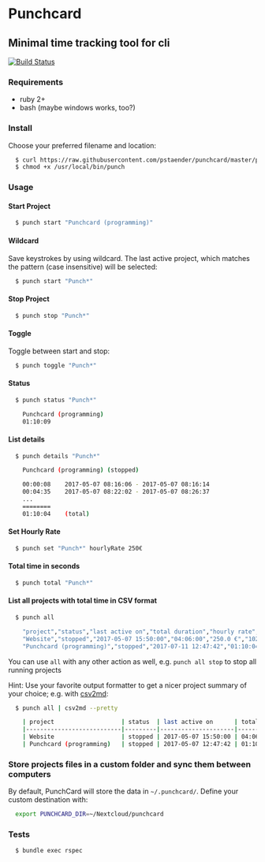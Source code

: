# Punchcard
## Minimal time tracking tool for cli

[![Build Status](https://travis-ci.org/pstaender/punchcard.svg?branch=master)](https://travis-ci.org/pstaender/punchcard)

### Requirements

  * ruby 2+
  * bash (maybe windows works, too?)

### Install

Choose your preferred filename and location:

```sh
  $ curl https://raw.githubusercontent.com/pstaender/punchcard/master/punchcard.rb > /usr/local/bin/punch
  $ chmod +x /usr/local/bin/punch
```

### Usage

#### Start Project

```sh
  $ punch start "Punchcard (programming)"
```

#### Wildcard

Save keystrokes by using wildcard. The last active project, which matches the pattern (case insensitive) will be selected:

```sh
  $ punch start "Punch*"
```

#### Stop Project

```sh
  $ punch stop "Punch*"
```

#### Toggle

Toggle between start and stop:

```sh
  $ punch toggle "Punch*"
```

#### Status

```sh
  $ punch status "Punch*"

    Punchcard (programming)
    01:10:09
```

#### List details

```sh
  $ punch details "Punch*"

    Punchcard (programming) (stopped)

    00:00:08	2017-05-07 08:16:06 - 2017-05-07 08:16:14
    00:04:35	2017-05-07 08:22:02 - 2017-05-07 08:26:37
    ...
    ========
    01:10:04	(total)
```

#### Set Hourly Rate

```sh
  $ punch set "Punch*" hourlyRate 250€
```

#### Total time in seconds

```sh
  $ punch total "Punch*"
```

#### List all projects with total time in CSV format

```sh
  $ punch all

    "project","status","last active on","total duration","hourly rate","earnings"
    "Website","stopped","2017-05-07 15:50:00","04:06:00","250.0 €","1025.00 €"
    "Punchcard (programming)","stopped","2017-07-11 12:47:42","01:10:04","",""
```

You can use `all` with any other action as well, e.g. `punch all stop` to stop all running projects

Hint: Use your favorite output formatter to get a nicer project summary of your choice; e.g. with [csv2md](https://www.npmjs.com/package/csv2md):

```sh
  $ punch all | csv2md --pretty

    | project                   | status  | last active on      | total duration | hourly rate | earnings |
    |---------------------------|---------|---------------------|----------------|-------------|----------|
    | Website                   | stopped | 2017-05-07 15:50:00 | 04:06:00       | 250.0 €     | 1025.0 € |
    | Punchcard (programming)   | stopped | 2017-05-07 12:47:42 | 01:10:04       |             |          |
```

### Store projects files in a custom folder and sync them between computers

By default, PunchCard will store the data in `~/.punchcard/`. Define your custom destination with:

```sh
  export PUNCHCARD_DIR=~/Nextcloud/punchcard
```


### Tests

```sh
  $ bundle exec rspec
```
